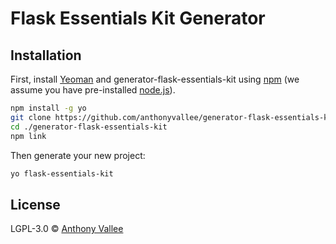 # Flask Essentials Kit Generator
> 

## Installation

First, install [Yeoman](http://yeoman.io) and generator-flask-essentials-kit using [npm](https://www.npmjs.com/) (we assume you have pre-installed [node.js](https://nodejs.org/)).

```bash
npm install -g yo
git clone https://github.com/anthonyvallee/generator-flask-essentials-kit.git
cd ./generator-flask-essentials-kit
npm link

```

Then generate your new project:

```bash
yo flask-essentials-kit
```

## License

LGPL-3.0 © [Anthony Vallee](https://github.com/anthonyvallee)
